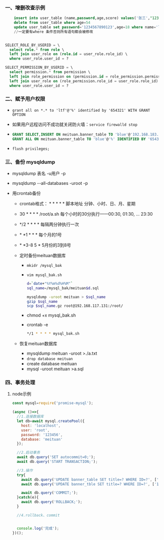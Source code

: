 ### 一、增删改查示例

```sql
    insert into user_table (name,password,age,score) values('张三',"123321",54,5)
    delete from user_table where age=54
    update user_table set password='1234567890123',age=18 where name='ltf'  
    //一定要有where 条件否则所有语句都会被修改
    
```

```sql
SELECT_ROLE_BY_USERID = \
  select role.* from role \
  left join user_role on (role.id = user_role.role_id) \
  where user_role.user_id = ?

SELECT_PERMISSION_BY_USERID = \
  select permission.* from permission \
  left join role_permission on (permission.id = role_permission.permission_id) \
  left join user_role on (role_permission.role_id = user_role.role_id) \
  where user_role.user_id = ?
```



### 二、赋予用户权限

* `grant all on *.* to 'ltf'@'%' identified by '654321' WITH GRANT OPTION`

* 如果用户远程访问不成功就关闭防火墙：`service firewalld stop`

* ```sql
  GRANT SELECT,INSERT ON meituan.banner_table TO 'blue'@'192.168.183.1' IDENTIFIED BY '654321';
  GRANT ALL ON meituan.banner_table TO 'blue'@'%' IDENTIFIED BY '654321' WITH GRANT OPTION;
  ```

* `flush privileges;`



### 三、备份  mysqldump

* mysqldump 表名 -u用户 -p

* mysqldump --all-databases -uroot -p

* 用crontab备份

  * crontab格式： * * * * * 脚本地址      分钟、小时、日、月、星期

  * 30 * * * *  /root/a.sh    每个小时的30分执行——00:30, 01:30, ... 23:30

  * */2 * * * *              每隔两分钟执行一次

  * \*  \*1 * * *               每个月的1号

  * \* \*3-8 5 *               5月份的3到8号

  * 定时备份meituan数据库

    * `mkidr /mysql_bak`

    * `vim mysql_bak.sh`

      ```bash
      d=`date+"%Y%m%d%H%M"`
      sql_name=/mysql_bak/meituan$d.sql
      
      mysqldump -uroot meituan > $sql_name
      gzip $sql_name
      scp $sql_name.gz root@192.168.117.131:/root/
      ```

    * chmod  +x  mysql_bak.sh

    * crontab -e

      ```bash
      */1 * * * * mysql_bak.sh
      ```

  * 恢复meituan数据库

    * mysqldump meituan -uroot >./a.txt
    * `drop database meituan`
    * create database meituan
    * mysql -uroot meituan >a.sql



### 四、事务处理

1. node示例

   ```js
   const mysql=require('promise-mysql');
   
   (async ()=>{
     //1.连接数据库
     let db=await mysql.createPool({
       host: 'localhost',
       user: 'root',
       password: '123456',
       database: 'meituan'
     });
   
     //2.启动事务
     await db.query('SET autocommit=0;');
     await db.query('START TRANSACTION;');
   
     //3.操作
     try{
       await db.query('UPDATE banner_table SET title=? WHERE ID=?', ['12', '396da7aa468c48fe98d44f30115b042f']);
       await db.query('UPDATE banner_tble SET title=? WHERE ID=?', ['15', '396da7aa468c48fe98d44f30115b042f']);
   
       await db.query('COMMIT;');
     }catch(e){
       await db.query('ROLLBACK;');
     }
   
     //4.rollback、commit
   
   
     console.log('完成');
   })();
   
   ```

   







  










